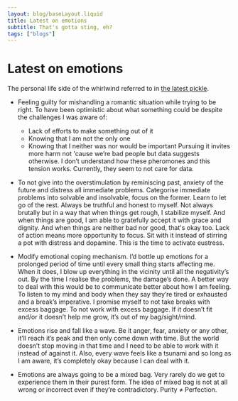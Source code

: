 ```yaml
---
layout: blog/baseLayout.liquid
title: Latest on emotions
subtitle: That's gotta sting, eh?
tags: ["blogs"]
---
```


# Latest on emotions

The personal life side of the whirlwind referred to in [the latest pickle](../on-the-latest-pickle/).

- Feeling guilty for mishandling a romantic situation while trying to be right. To have been optimistic about what something could be despite the challenges I was aware of:

  - Lack of efforts to make something out of it
  - Knowing that I am not the only one
  - Knowing that I neither was nor would be important
    Pursuing it invites more harm not 'cause we’re bad people but data suggests otherwise. I don’t understand how these pheromones and this tension works. Currently, they seem to not care for data.

- To not give into the overstimulation by reminiscing past, anxiety of the future and distress all immediate problems. Categorise immediate problems into solvable and insolvable, focus on the former. Learn to let go of the rest. Always be truthful and honest to myself. Not always brutally but in a way that when things get rough, I stabilize myself. And when things are good, I am able to gratefully accept it with grace and dignity. And when things are neither bad nor good, that's okay too. Lack of action means more opportunity to focus. Sit with it instead of stirring a pot with distress and dopamine. This is the time to activate eustress.

- Modify emotional coping mechanism. I’d bottle up emotions for a prolonged period of time until every small thing starts affecting me. When it does, I blow up everything in the vicinity until all the negativity’s out. By the time I realise the problems, the damage’s done. A better way to deal with this would be to communicate better about how I am feeling. To listen to my mind and body when they say they’re tired or exhausted and a break’s imperative. I promise myself to not take breaks with excess baggage. To not work with excess baggage. If it doesn’t fit and/or it doesn’t help me grow, it’s out of my bag/sight/mind.

- Emotions rise and fall like a wave. Be it anger, fear, anxiety or any other, it’ll reach it’s peak and then only come down with time. But the world doesn’t stop moving in that time and I need to be able to work with it instead of against it. Also, every wave feels like a tsunami and so long as I am aware, it’s completely okay because I can deal with it.

- Emotions are always going to be a mixed bag. Very rarely do we get to experience them in their purest form. The idea of mixed bag is not at all wrong or incorrect even if they’re contradictory. Purity ≠ Perfection.
